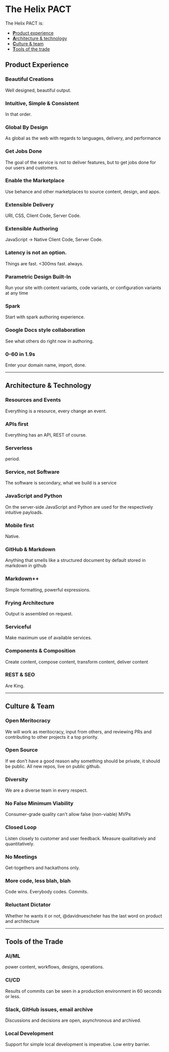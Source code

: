 # The Helix PACT

The Helix PACT is:

* [**P**roduct experience](#product-experience)
* [**A**rchitecture & technology](#architecture-technology)
* [**C**ulture & team](#culture-team)
* [**T**ools of the trade](#tools-of-the-trade)

## Product Experience

### Beautiful Creations

Well designed, beautiful output.

### Intuitive, Simple & Consistent

In that order.

### Global By Design

As global as the web with regards to languages, delivery, and performance

### Get Jobs Done

The goal of the service is not to deliver features, but to get jobs done for our users and customers. 

### Enable the Marketplace

Use behance and other marketplaces to source content, design, and apps.

### Extensible Delivery

URI, CSS, Client Code, Server Code.

### Extensible Authoring

JavaScript → Native Client Code, Server Code.

### Latency is not an option.

Things are fast. <300ms fast. always.

### Parametric Design Built-In

Run your site with content variants, code variants, or configuration variants at any time  

### Spark

Start with spark authoring experience.

### Google Docs style collaboration

See what others do right now in authoring.

### 0-60 in 1.9s

Enter your domain name, import, done.

---

## Architecture & Technology

### Resources and Events

Everything is a resource, every change an event. 

### APIs first

Everything has an API, REST of course.

### Serverless

period.

### Service, not Software

The software is secondary, what we build is a service

### JavaScript and Python

On the server-side JavaScript and Python are used for the respectively intuitive payloads.

### Mobile first

Native.

### GitHub & Markdown

Anything that smells like a structured document by default stored in markdown in github

### Markdown++

Simple formatting, powerful expressions.

### Frying Architecture

Output is assembled on request.

### Serviceful

Make maximum use of available services.

### Components & Composition

Create content, compose content, transform content, deliver content

### REST & SEO

Are King.

---

## Culture & Team

### Open Meritocracy

We will work as meritocracy, input from others, and reviewing PRs and contributing to other projects it a top priority.

### Open Source

If we don't have a good reason why something should be private, it should be public. All new repos, live on public github.

### Diversity

We are a diverse team in every respect.

### No False Minimum Viability

Consumer-grade quality can't allow false (non-viable) MVPs

### Closed Loop

Listen closely to customer and user feedback. Measure qualitatively and quantitatively.

### No Meetings

Get-togethers and hackathons only.

### More code, less blah, blah

Code wins. Everybody codes. Commits.

### Reluctant Dictator

Whether he wants it or not, @davidnuescheler has the last word on product and architecture

---

## Tools of the Trade

### AI/ML

power content, workflows, designs, operations.

### CI/CD

Results of commits can be seen in a production environment in 60 seconds or less.


### Slack, GitHub issues, email archive

Discussions and decisions are open, asynchronous and archived.


### Local Development

Support for simple local development is imperative. Low entry barrier.
